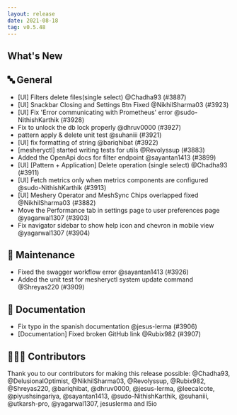 ```yaml
---
layout: release
date: 2021-08-18
tag: v0.5.48
---
```


## What's New
## 🔤 General
- [UI] Filters delete files(single select) @Chadha93 (#3887)
- [UI] Snackbar Closing and Settings Btn Fixed @NikhilSharma03 (#3923)
- [UI] Fix  'Error communicating with Prometheus' error  @sudo-NithishKarthik (#3928)
- Fix to unlock the db lock properly @dhruv0000 (#3927)
- pattern apply & delete unit test @suhaniii (#3921)
- [UI] fix formatting of string @bariqhibat (#3922)
- [mesheryctl] started writing tests for utils @Revolyssup (#3883)
- Added the OpenApi docs for filter endpoint @sayantan1413 (#3899)
- [UI] [Pattern + Application] Delete operation (single select)  @Chadha93 (#3911)
- [UI] Fetch metrics only when metrics components are configured @sudo-NithishKarthik (#3913)
- [UI] Meshery Operator and MeshSync Chips overlapped fixed @NikhilSharma03 (#3882)
- Move the Performance tab in settings page to user preferences page @yagarwal1307 (#3903)
- Fix navigator sidebar to show help icon and chevron in mobile view @yagarwal1307 (#3904)

## 🧰 Maintenance

- Fixed the swagger workflow error @sayantan1413 (#3926)
- Added the unit test for mesheryctl system update command @Shreyas220 (#3909)

## 📖 Documentation

- Fix typo in the spanish documentation @jesus-lerma (#3906)
- [Documentation] Fixed broken GitHub link @Rubix982 (#3907)

## 👨🏽‍💻 Contributors

Thank you to our contributors for making this release possible:
@Chadha93, @DelusionalOptimist, @NikhilSharma03, @Revolyssup, @Rubix982, @Shreyas220, @bariqhibat, @dhruv0000, @jesus-lerma, @leecalcote, @piyushsingariya, @sayantan1413, @sudo-NithishKarthik, @suhaniii, @utkarsh-pro, @yagarwal1307, jesuslerma and l5io
